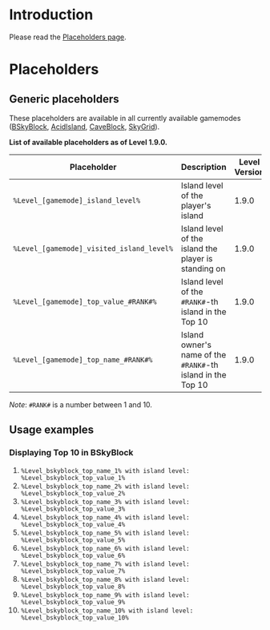 # Introduction

Please read the [Placeholders page](/BentoBox/Placeholders).

# Placeholders

## Generic placeholders

These placeholders are available in all currently available gamemodes ([BSkyBlock](/BSkyBlock/Placeholders), [AcidIsland](/AcidIsland/Placeholders), [CaveBlock](/CaveBlock/Placeholders), [SkyGrid](/SkyGrid/Placeholders)).

**List of available placeholders as of Level 1.9.0.**

| Placeholder | Description | Level Version |
|-------------------------------------------------------|--------------------------------------------------------------------------------|-----------|
| `%Level_[gamemode]_island_level%` | Island level of the player's island | 1.9.0 |
| `%Level_[gamemode]_visited_island_level%` | Island level of the island the player is standing on | 1.9.0 |
| `%Level_[gamemode]_top_value_#RANK#%` | Island level of the `#RANK#`-th island in the Top 10 | 1.9.0 |
| `%Level_[gamemode]_top_name_#RANK#%` | Island owner's name of the `#RANK#`-th island in the Top 10 | 1.9.0 |

*Note*: `#RANK#` is a number between 1 and 10.

## Usage examples
### Displaying Top 10 in BSkyBlock
1. `%Level_bskyblock_top_name_1% with island level: %Level_bskyblock_top_value_1%`
2. `%Level_bskyblock_top_name_2% with island level: %Level_bskyblock_top_value_2%`
3. `%Level_bskyblock_top_name_3% with island level: %Level_bskyblock_top_value_3%`
4. `%Level_bskyblock_top_name_4% with island level: %Level_bskyblock_top_value_4%`
5. `%Level_bskyblock_top_name_5% with island level: %Level_bskyblock_top_value_5%`
6. `%Level_bskyblock_top_name_6% with island level: %Level_bskyblock_top_value_6%`
7. `%Level_bskyblock_top_name_7% with island level: %Level_bskyblock_top_value_7%`
8. `%Level_bskyblock_top_name_8% with island level: %Level_bskyblock_top_value_8%`
9. `%Level_bskyblock_top_name_9% with island level: %Level_bskyblock_top_value_9%`
10. `%Level_bskyblock_top_name_10% with island level: %Level_bskyblock_top_value_10%`
